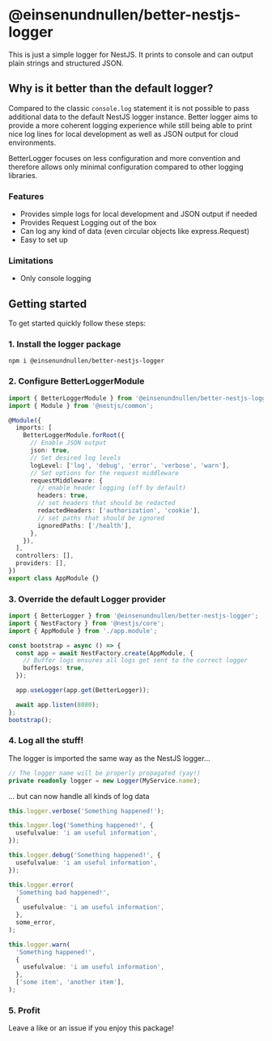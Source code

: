 # @einsenundnullen/better-nestjs-logger

This is just a simple logger for NestJS. It prints to console and can output plain strings and structured JSON.

## Why is it better than the default logger?

Compared to the classic `console.log` statement it is not possible to pass additional data to the default NestJS logger instance. Better logger aims to provide a more coherent logging experience while still being able to print nice log lines for local development as well as JSON output for cloud environments.

BetterLogger focuses on less configuration and more convention and therefore allows only minimal configuration compared to other logging libraries.

### Features

- Provides simple logs for local development and JSON output if needed
- Provides Request Logging out of the box
- Can log any kind of data (even circular objects like express.Request)
- Easy to set up

### Limitations

- Only console logging

## Getting started

To get started quickly follow these steps:

### 1. Install the logger package

```
npm i @einsenundnullen/better-nestjs-logger
```

### 2. Configure BetterLoggerModule

```typescript
import { BetterLoggerModule } from '@einsenundnullen/better-nestjs-logger';
import { Module } from '@nestjs/common';

@Module({
  imports: [
    BetterLoggerModule.forRoot({
      // Enable JSON output
      json: true,
      // Set desired log levels
      logLevel: ['log', 'debug', 'error', 'verbose', 'warn'],
      // Set options for the request middleware
      requestMiddleware: {
        // enable header logging (off by default)
        headers: true,
        // set headers that should be redacted
        redactedHeaders: ['authorization', 'cookie'],
        // set paths that should be ignored
        ignoredPaths: ['/health'],
      },
    }),
  ],
  controllers: [],
  providers: [],
})
export class AppModule {}
```

### 3. Override the default Logger provider

```typescript
import { BetterLogger } from '@einsenundnullen/better-nestjs-logger';
import { NestFactory } from '@nestjs/core';
import { AppModule } from './app.module';

const bootstrap = async () => {
  const app = await NestFactory.create(AppModule, {
    // Buffer logs ensures all logs get sent to the correct logger
    bufferLogs: true,
  });

  app.useLogger(app.get(BetterLogger));

  await app.listen(8080);
};
bootstrap();
```

### 4. Log all the stuff!

The logger is imported the same way as the NestJS logger...

```typescript
// The logger name will be properly propagated (yay!)
private readonly logger = new Logger(MyService.name);
```

... but can now handle all kinds of log data

```typescript
this.logger.verbose('Something happened!');

this.logger.log('Something happened!', {
  usefulvalue: 'i am useful information',
});

this.logger.debug('Something happened!', {
  usefulvalue: 'i am useful information',
});

this.logger.error(
  'Something bad happened!',
  {
    usefulvalue: 'i am useful information',
  },
  some_error,
);

this.logger.warn(
  'Something happened!',
  {
    usefulvalue: 'i am useful information',
  },
  ['some item', 'another item'],
);
```

### 5. Profit

Leave a like or an issue if you enjoy this package!
